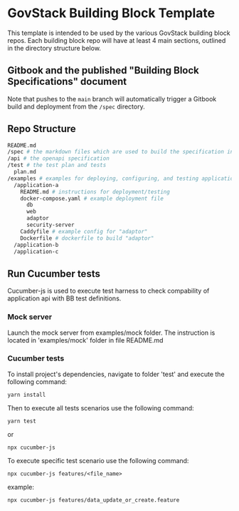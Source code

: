 # GovStack Building Block Template 

This template is intended to be used by the various GovStack building block
repos. Each building block repo will have at least 4 main sections, outlined in
the directory structure below.

## Gitbook and the published "Building Block Specifications" document

Note that pushes to the `main` branch will automatically trigger a Gitbook build
and deployment from the `/spec` directory.

## Repo Structure

```sh
README.md
/spec # the markdown files which are used to build the specification in GitBook
/api # the openapi specification
/test # the test plan and tests
  plan.md
/examples # examples for deploying, configuring, and testing applications which implement the behaviors specified by this building block
  /application-a
    README.md # instructions for deployment/testing
    docker-compose.yaml # example deployment file
      db
      web
      adaptor
      security-server
    Caddyfile # example config for "adaptor"
    Dockerfile # dockerfile to build "adaptor"
  /application-b
  /application-c
```

## Run Cucumber tests

Cucumber-js is used to execute test harness to check compability of application
api with BB test definitions.

### Mock server

Launch the mock server from examples/mock folder. The instruction is located in
'examples/mock' folder in file README.md

### Cucumber tests

To install project's dependencies, navigate to folder 'test' and execute the
following command:

```
yarn install
```

Then to execute all tests scenarios use the following command:

```
yarn test
```

or

```
npx cucumber-js
```

To execute specific test scenario use the following command:

```
npx cucumber-js features/<file_name>
```

example:

```
npx cucumber-js features/data_update_or_create.feature
```
